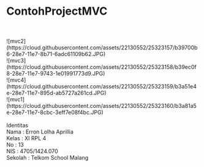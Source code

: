 # ContohProjectMVC
<br>
<br>
![mvc2](https://cloud.githubusercontent.com/assets/22130552/25323157/b39700b6-28e7-11e7-8b71-6adc61109b62.JPG)<br>
![mvc3](https://cloud.githubusercontent.com/assets/22130552/25323158/b39ec0f8-28e7-11e7-9743-1e01991773d9.JPG)<br>
![mvc4](https://cloud.githubusercontent.com/assets/22130552/25323159/b3a51e4e-28e7-11e7-895d-ab5727a261cd.JPG)<br>
![mvc1](https://cloud.githubusercontent.com/assets/22130552/25323160/b3a81a5e-28e7-11e7-8cbc-3eff7e08f4bc.JPG)<br>
<br>
 Identitas
<br>
Nama : Erron Lolha Aprillia<br>
Kelas : XI RPL 4<br>
No : 13<br>
NIS : 4705/1424.070<br>
Sekolah : Telkom School Malang<br>

